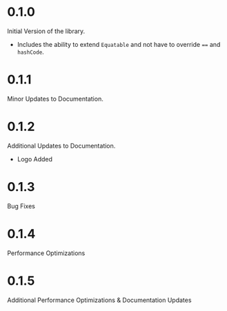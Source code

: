 # 0.1.0

Initial Version of the library.

- Includes the ability to extend `Equatable` and not have to override `==` and `hashCode`.

# 0.1.1

Minor Updates to Documentation.

# 0.1.2

Additional Updates to Documentation.

- Logo Added

# 0.1.3

Bug Fixes

# 0.1.4

Performance Optimizations

# 0.1.5

Additional Performance Optimizations & Documentation Updates
